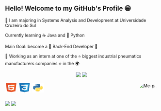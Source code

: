 ## Hello! Welcome to my GitHub's Profile 😁

📖 I am majoring in Systems Analysis and Development at Universidade Cruzeiro do Sul

Currently learning ☕ Java and 🐍 Python

Main Goal: become a 🌟 Back-End Developer 🌟

👔 Working as an intern at one of the ⭐ biggest industrial pneumatics manufacturers companies ⭐ in the 🌍

<div align="center"
  <a href="https://github.com/LorienCast">
  <img  width="48%" src="https://github-readme-stats.vercel.app/api?username=LorienCast&show_icons=true&title_color=0ab86b&icon_color=0ab86b&theme=midnight-purple&include_all_commits=true&count_private=true"/>
  <img  width="50%"  src="https://github-readme-stats.vercel.app/api/top-langs/?username=LorienCast&title_color=0ab86b&layout=compact&langs_count=7&theme=midnight-purple"/>
</div>
<div style="display: inline_block"><br>
  <img align="center" alt="LoCa-HTML" height="30" width="40" src="https://raw.githubusercontent.com/devicons/devicon/master/icons/html5/html5-original.svg">
  <img align="center" alt="LoCa-CSS" height="30" width="40" src="https://raw.githubusercontent.com/devicons/devicon/master/icons/css3/css3-original.svg">
  <img align="center" alt="LoCa-Python" height="30" width="40" src="https://raw.githubusercontent.com/devicons/devicon/master/icons/python/python-original.svg">
  <img align="right" alt="Me-pic" height="150" style="border-radius:50px;" src="https://cdn.discordapp.com/attachments/1022283929459380226/1022284015639740506/Design_sem_nome.gif">
</div>

  ##


<div> 

  <a href = "mailto:marcos_zac@yahoo.com"><img src="https://img.shields.io/badge/-Gmail-%23333?style=for-the-badge&logo=gmail&logoColor=white" target="_blank"></a>
  <a href="https://www.linkedin.com/in/marcosdomingosfilho/" target="_blank"><img src="https://img.shields.io/badge/-LinkedIn-%230077B5?style=for-the-badge&logo=linkedin&logoColor=white" target="_blank"></a> 
 
</div>
